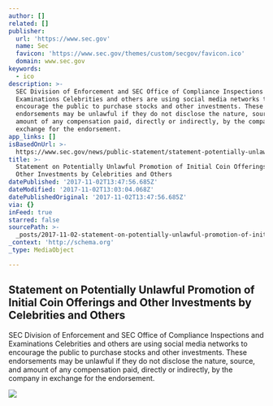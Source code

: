 ```yaml
---
author: []
related: []
publisher:
  url: 'https://www.sec.gov'
  name: Sec
  favicon: 'https://www.sec.gov/themes/custom/secgov/favicon.ico'
  domain: www.sec.gov
keywords:
  - ico
description: >-
  SEC Division of Enforcement and SEC Office of Compliance Inspections and
  Examinations Celebrities and others are using social media networks to
  encourage the public to purchase stocks and other investments. These
  endorsements may be unlawful if they do not disclose the nature, source, and
  amount of any compensation paid, directly or indirectly, by the company in
  exchange for the endorsement.
app_links: []
isBasedOnUrl: >-
  https://www.sec.gov/news/public-statement/statement-potentially-unlawful-promotion-icos
title: >-
  Statement on Potentially Unlawful Promotion of Initial Coin Offerings and
  Other Investments by Celebrities and Others
datePublished: '2017-11-02T13:47:56.685Z'
dateModified: '2017-11-02T13:03:04.068Z'
datePublishedOriginal: '2017-11-02T13:47:56.685Z'
via: {}
inFeed: true
starred: false
sourcePath: >-
  _posts/2017-11-02-statement-on-potentially-unlawful-promotion-of-initial-coin.md
_context: 'http://schema.org'
_type: MediaObject

---
```

<article style=""><h1>Statement on Potentially Unlawful Promotion of Initial Coin Offerings and Other Investments by Celebrities and Others</h1><p>SEC Division of Enforcement and SEC Office of Compliance Inspections and Examinations Celebrities and others are using social media networks to encourage the public to purchase stocks and other investments. These endorsements may be unlawful if they do not disclose the nature, source, and amount of any compensation paid, directly or indirectly, by the company in exchange for the endorsement.</p><img src="https://www.sec.gov/files/sec-logo.png" /></article>